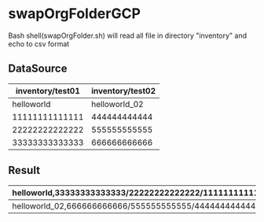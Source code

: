 # swapOrgFolderGCP

Bash shell(swapOrgFolder.sh) will read all file in directory "inventory" and echo to csv format

## DataSource
| inventory/test01 | inventory/test02 |
|--------|--------|
| helloworld | helloworld_02 |
| 11111111111111 | 444444444444 |
| 22222222222222 | 555555555555 |
| 33333333333333 | 666666666666 |

## Result
| helloworld,33333333333333/22222222222222/11111111111111/ |
| ---------------------------------------------------------|
| helloworld_02,666666666666/555555555555/444444444444/ |

